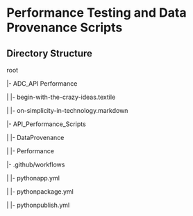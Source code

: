 # Performance Testing and Data Provenance Scripts 

## Directory Structure

root

|- ADC_API Performance 

|   |- begin-with-the-crazy-ideas.textile

|   |- on-simplicity-in-technology.markdown

|- API_Performance_Scripts

|   |- DataProvenance

|   |- Performance

|- .github/workflows

|   |- pythonapp.yml

|   |- pythonpackage.yml

|   |- pythonpublish.yml



